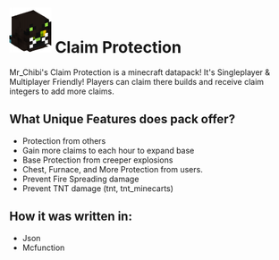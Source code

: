 <h1><img src="https://github.com/mr-chibi/claim_protection/blob/main/pack.png?raw=true"> Claim Protection</h1>
<p>Mr_Chibi's Claim Protection is a minecraft datapack! It's Singleplayer & Multiplayer Friendly! Players can claim there builds and receive claim integers to add more claims.</p>

<h2>What Unique Features does pack offer?</h2>
<ul>
  <li>Protection from others</li>
  <li>Gain more claims to each hour to expand base</li>
  <li>Base Protection from creeper explosions</li>
  <li>Chest, Furnace, and More Protection from users.</li>
  <li>Prevent Fire Spreading damage</li>
  <li>Prevent TNT damage (tnt, tnt_minecarts)</li>
</ul>

<h2>How it was written in:</h2>
<ul>
  <li>Json</li>
  <li>Mcfunction</li>
</ul>
